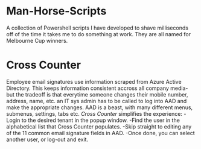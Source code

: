 # Man-Horse-Scripts
A collection of Powershell scripts I have developed to shave milliseconds off of the time it takes me to do something at work. They are all named for Melbourne Cup winners.

# Cross Counter
Employee email signatures use information scraped from Azure Active Directory. This keeps information consistent accross all company media- but the tradeoff is that everytime someone changes their mobile number, address, name, etc. an IT sys admin has to be called to log into AAD and make the appropriate changes.
AAD is a beast, with many different menus, submenus, settings, tabs etc. *Cross Counter* simplifies the experience:
-Login to the desired tenant in the popup window.
-Find the user in the alphabetical list that Cross Counter populates.
-Skip straight to editing any of the 11 common email signature fields in AAD.
-Once done, you can select another user, or log-out and exit.
